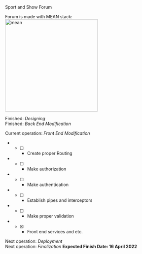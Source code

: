 Sport and Show Forum

Forum is made with MEAN stack:
<br>
<img src="https://www.orangemantra.com/wp-content/uploads/2018/03/mean.png" alt="mean" width="300">

Finished: *Designing*
<br>
Finished: *Back End Modification*

Current operation: *Front End Modification*

* - [ ] - Create proper Routing
* - [ ] - Make authorization
* - [ ] - Make authentication
* - [ ] - Establish pipes and interceptors
* - [ ] - Make proper validation
* - [x] - Front end services and etc.


Next operation: *Deployment*
<br>
Next operation: *Finalization*
**Expected Finish Date: 16 April 2022**